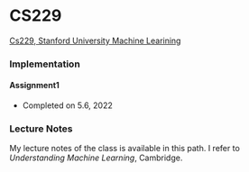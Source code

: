# CS229

[Cs229, Stanford University Machine Learining](http://cs229.stanford.edu)

### Implementation

#### Assignment1

- Completed on 5.6, 2022

### Lecture Notes

My lecture notes of the class is available in this path. I refer to *Understanding Machine Learning*, Cambridge.